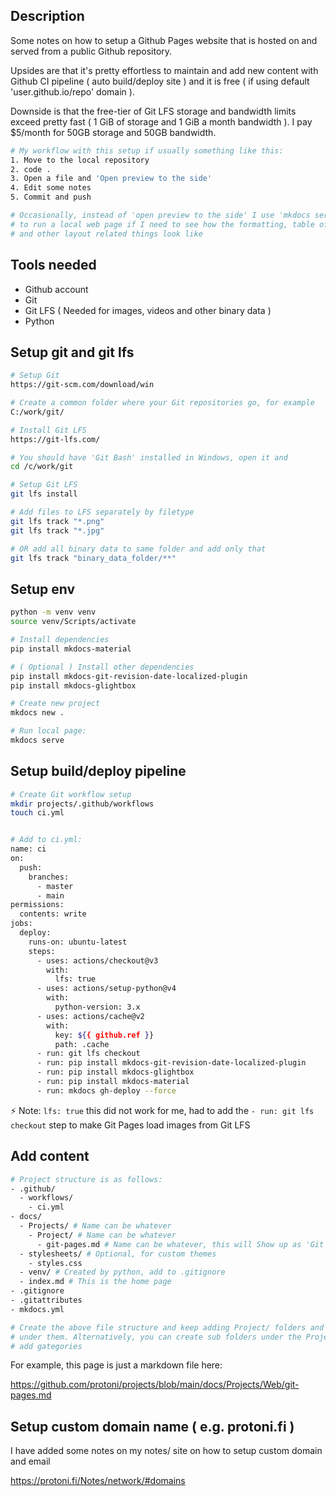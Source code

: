 
## Description
Some notes on how to setup a Github Pages website that is hosted on and served
from a public Github repository.

Upsides are that it's pretty effortless to maintain and add new content with
Github CI pipeline ( auto build/deploy site ) and it is free ( if using default
'user.github.io/repo' domain ). 

Downside is that the free-tier of Git LFS storage and bandwidth limits exceed
pretty fast ( 1 GiB of storage and 1 GiB a month bandwidth ).
I pay $5/month for 50GB storage and 50GB bandwidth.

```bash
# My workflow with this setup if usually something like this:
1. Move to the local repository
2. code .
3. Open a file and 'Open preview to the side'
4. Edit some notes
5. Commit and push

# Occasionally, instead of 'open preview to the side' I use 'mkdocs serve'
# to run a local web page if I need to see how the formatting, table of contents
# and other layout related things look like
```

## Tools needed
- Github account
- Git
- Git LFS ( Needed for images, videos and other binary data )
- Python


## Setup git and git lfs
```bash
# Setup Git
https://git-scm.com/download/win

# Create a common folder where your Git repositories go, for example
C:/work/git/

# Install Git LFS
https://git-lfs.com/

# You should have 'Git Bash' installed in Windows, open it and
cd /c/work/git

# Setup Git LFS
git lfs install

# Add files to LFS separately by filetype
git lfs track "*.png" 
git lfs track "*.jpg" 

# OR add all binary data to same folder and add only that
git lfs track "binary_data_folder/**"
```

## Setup env
```bash
python -m venv venv
source venv/Scripts/activate

# Install dependencies
pip install mkdocs-material

# ( Optional ) Install other dependencies
pip install mkdocs-git-revision-date-localized-plugin
pip install mkdocs-glightbox

# Create new project
mkdocs new .

# Run local page:
mkdocs serve
```



## Setup build/deploy pipeline
```bash
# Create Git workflow setup
mkdir projects/.github/workflows
touch ci.yml


# Add to ci.yml:
name: ci 
on:
  push:
    branches:
      - master 
      - main
permissions:
  contents: write
jobs:
  deploy:
    runs-on: ubuntu-latest
    steps:
      - uses: actions/checkout@v3
        with:
          lfs: true
      - uses: actions/setup-python@v4
        with:
          python-version: 3.x
      - uses: actions/cache@v2
        with:
          key: ${{ github.ref }}
          path: .cache
      - run: git lfs checkout
      - run: pip install mkdocs-git-revision-date-localized-plugin
      - run: pip install mkdocs-glightbox
      - run: pip install mkdocs-material 
      - run: mkdocs gh-deploy --force
```

:zap: Note: `lfs: true` this did not work for me, had to add the `- run: git lfs checkout` step
to make Git Pages load images from Git LFS

## Add content
````bash
# Project structure is as follows:
- .github/
  - workflows/
    - ci.yml
- docs/
  - Projects/ # Name can be whatever
    - Project/ # Name can be whatever
      - git-pages.md # Name can be whatever, this will Show up as 'Git pages' link
  - stylesheets/ # Optional, for custom themes
    - styles.css
  - venv/ # Created by python, add to .gitignore
  - index.md # This is the home page
- .gitignore
- .gitattributes
- mkdocs.yml

# Create the above file structure and keep adding Project/ folders and .md files
# under them. Alternatively, you can create sub folders under the Projects/ to
# add gategories
````

For example, this page is just a markdown file here:

<https://github.com/protoni/projects/blob/main/docs/Projects/Web/git-pages.md>


## Setup custom domain name ( e.g. protoni.fi )
I have added some notes on my notes/ site on how to setup custom domain and
email

<https://protoni.fi/Notes/network/#domains>